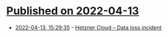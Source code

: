 # [Published on 2022-04-13](index.md)

* [2022-04-13, 15:29:35](https://news.ycombinator.com/item?id=31015840) - [Hetzner Cloud – Data loss incident](https://news.ycombinator.com/item?id=31015840)
